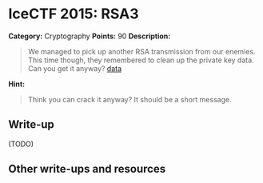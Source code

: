 # IceCTF 2015: RSA3

**Category:** Cryptography
**Points:** 90
**Description:** 

> <p>We managed to pick up another RSA transmission from our enemies. This time though, they remembered to clean up the private key data. Can you get it anyway? <a target='_blank' href='/problem-static/stage3/crypto/rsathree/data'>data</a></p>

**Hint:**

> Think you can crack it anyway? It should be a short message.

## Write-up

(TODO)

## Other write-ups and resources

